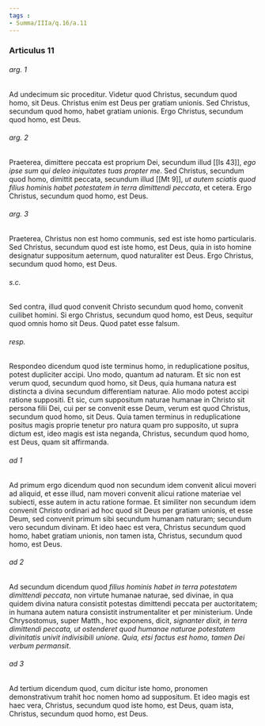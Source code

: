 ```yaml
---
tags : 
- Summa/IIIa/q.16/a.11
---
```


### Articulus 11

###### arg. 1
Ad undecimum sic proceditur. Videtur quod Christus, secundum quod homo, sit Deus. Christus enim est Deus per gratiam unionis. Sed Christus, secundum quod homo, habet gratiam unionis. Ergo Christus, secundum quod homo, est Deus.

###### arg. 2
Praeterea, dimittere peccata est proprium Dei, secundum illud [[Is 43]], *ego ipse sum qui deleo iniquitates tuas propter me*. Sed Christus, secundum quod homo, dimittit peccata, secundum illud [[Mt 9]], *ut autem sciatis quod filius hominis habet potestatem in terra dimittendi peccata*, et cetera. Ergo Christus, secundum quod homo, est Deus.

###### arg. 3
Praeterea, Christus non est homo communis, sed est iste homo particularis. Sed Christus, secundum quod est iste homo, est Deus, quia in isto homine designatur suppositum aeternum, quod naturaliter est Deus. Ergo Christus, secundum quod homo, est Deus.

###### s.c.
Sed contra, illud quod convenit Christo secundum quod homo, convenit cuilibet homini. Si ergo Christus, secundum quod homo, est Deus, sequitur quod omnis homo sit Deus. Quod patet esse falsum.

###### resp.
Respondeo dicendum quod iste terminus homo, in reduplicatione positus, potest dupliciter accipi. Uno modo, quantum ad naturam. Et sic non est verum quod, secundum quod homo, sit Deus, quia humana natura est distincta a divina secundum differentiam naturae. Alio modo potest accipi ratione suppositi. Et sic, cum suppositum naturae humanae in Christo sit persona filii Dei, cui per se convenit esse Deum, verum est quod Christus, secundum quod homo, sit Deus. Quia tamen terminus in reduplicatione positus magis proprie tenetur pro natura quam pro supposito, ut supra dictum est, ideo magis est ista neganda, Christus, secundum quod homo, est Deus, quam sit affirmanda.

###### ad 1
Ad primum ergo dicendum quod non secundum idem convenit alicui moveri ad aliquid, et esse illud, nam moveri convenit alicui ratione materiae vel subiecti, esse autem in actu ratione formae. Et similiter non secundum idem convenit Christo ordinari ad hoc quod sit Deus per gratiam unionis, et esse Deum, sed convenit primum sibi secundum humanam naturam; secundum vero secundum divinam. Et ideo haec est vera, Christus secundum quod homo, habet gratiam unionis, non tamen ista, Christus, secundum quod homo, est Deus.

###### ad 2
Ad secundum dicendum quod *filius hominis habet in terra potestatem dimittendi peccata*, non virtute humanae naturae, sed divinae, in qua quidem divina natura consistit potestas dimittendi peccata per auctoritatem; in humana autem natura consistit instrumentaliter et per ministerium. Unde Chrysostomus, super Matth., hoc exponens, dicit, *signanter dixit, in terra dimittendi peccata, ut ostenderet quod humanae naturae potestatem divinitatis univit indivisibili unione. Quia, etsi factus est homo, tamen Dei verbum permansit*.

###### ad 3
Ad tertium dicendum quod, cum dicitur iste homo, pronomen demonstrativum trahit hoc nomen homo ad suppositum. Et ideo magis est haec vera, Christus, secundum quod iste homo, est Deus, quam ista, Christus, secundum quod homo, est Deus.

